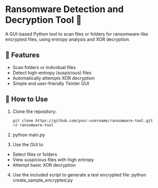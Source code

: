 # Ransomware Detection and Decryption Tool 🔐

A GUI-based Python tool to scan files or folders for ransomware-like encrypted files, using entropy analysis and XOR decryption.

## 🔧 Features
- Scan folders or individual files
- Detect high-entropy (suspicious) files
- Automatically attempts XOR decryption
- Simple and user-friendly Tkinter GUI

## 📂 How to Use

1. Clone the repository:
   ```bash
   git clone https://github.com/your-username/ransomware-tool.git
   cd ransomware-tool
   
2. python main.py

3. Use the GUI to
 - Select files or folders
 - View suspicious files with high entropy
 - Attempt basic XOR decryption

 4. Use the included script to generate a test encrypted file:
    python create_sample_encrypted.py

